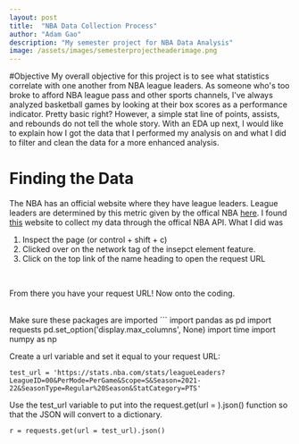 ```yaml
---
layout: post
title:  "NBA Data Collection Process"
author: "Adam Gao"
description: "My semester project for NBA Data Analysis"
image: /assets/images/semesterprojectheaderimage.png
--- 
```

#Objective
My overall objective for this project is to see what statistics correlate with one another from NBA league leaders. As someone who's too broke to afford NBA league pass and other sports channels, I've always analyzed basketball games by looking at their box scores as a performance indicator. Pretty basic right? However, a simple stat line of points, assists, and rebounds do not tell the whole story. With an EDA up next, I would like to explain how I got the data that I performed my analysis on and what I did to filter and clean the data for a more enhanced analysis.

# Finding the Data  
The NBA has an official website where they have league leaders. League leaders are determined by this metric given by the offical NBA [here](https://www.nba.com/stats/help/statminimums). I found [this](https://www.nba.com/stats/leaders) website to collect my data through the offical NBA API. What I did was 
<br>
1. Inspect the page (or control + shift + c)
2. Clicked over on the network tag of the insepct element feature.
3. Click on the top link of the name heading to open the request URL
<br>

From there you have your request URL! Now onto the coding.

<br>
Make sure these packages are imported
```
import pandas as pd
import requests
pd.set_option('display.max_columns', None)
import time
import numpy as np



Create a url variable and set it equal to your request URL:

```
test_url = 'https://stats.nba.com/stats/leagueLeaders?LeagueID=00&PerMode=PerGame&Scope=S&Season=2021-22&SeasonType=Regular%20Season&StatCategory=PTS'
```

Use the test_url variable to put into the request.get(url = ).json() function so that the JSON will convert to a dictionary. 


```
r = requests.get(url = test_url).json()
```




